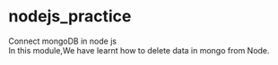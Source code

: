 # nodejs_practice
Connect mongoDB in node js<br>
In this module,We have learnt how to delete data in mongo from Node.